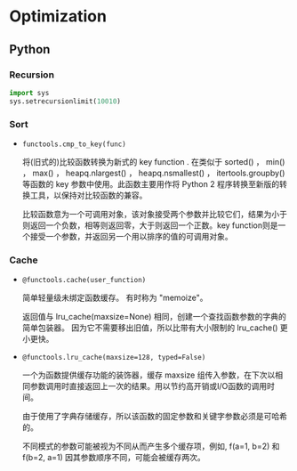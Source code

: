 # Optimization
## Python
### Recursion
``` python
import sys
sys.setrecursionlimit(10010)
```
### Sort
-  `functools.cmp_to_key(func)`

    将(旧式的)比较函数转换为新式的 key function . 在类似于 sorted() ， min() ， max() ， heapq.nlargest() ， heapq.nsmallest() ， itertools.groupby() 等函数的 key 参数中使用。此函数主要用作将 Python 2 程序转换至新版的转换工具，以保持对比较函数的兼容。

    比较函数意为一个可调用对象，该对象接受两个参数并比较它们，结果为小于则返回一个负数，相等则返回零，大于则返回一个正数。key function则是一个接受一个参数，并返回另一个用以排序的值的可调用对象。
### Cache
- `@functools.cache(user_function)`
  
    简单轻量级未绑定函数缓存。 有时称为 "memoize"。

    返回值与 lru_cache(maxsize=None) 相同，创建一个查找函数参数的字典的简单包装器。 因为它不需要移出旧值，所以比带有大小限制的 lru_cache() 更小更快。


- `@functools.lru_cache(maxsize=128, typed=False)`

    一个为函数提供缓存功能的装饰器，缓存 maxsize 组传入参数，在下次以相同参数调用时直接返回上一次的结果。用以节约高开销或I/O函数的调用时间。

    由于使用了字典存储缓存，所以该函数的固定参数和关键字参数必须是可哈希的。

    不同模式的参数可能被视为不同从而产生多个缓存项，例如, f(a=1, b=2) 和 f(b=2, a=1) 因其参数顺序不同，可能会被缓存两次。

